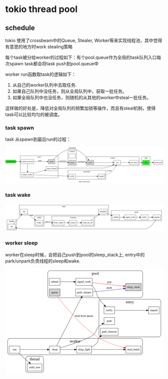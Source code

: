 # tokio thread pool

## schedule

tokio 使用了crossbeam中的Queue, Stealer, Worker等来实现线程池，其中觉得有意思的地方时work stealing策略

每个task被分给worker的过程如下：有个pool.queue作为全局的task队列入口每次spawn task都会将task push到pool.queue中

worker run函数取task的逻辑如下：
1. 从自己的worker队列中去取任务.
2. 如果自己队列中没任务，则从全局队列中，获取一批任务。
3. 如果全局队列中也没任务，则随机的从其他的worker中steal一批任务。

这样做的好处是，降低对全局队列的频繁加锁等操作，而且有steal机制，使得task可以比较均匀的被调度。

### task spawn
task 从spawn到最后run的过程：

![worker-steal](./worker-steal.svg)


### task wake

![task-wake](./task-wake.svg)

### worker sleep

worker在sleep时候，会把自己push到pool的sleep_stack上, entry中的park/unpark负责线程的sleep和wake.

![worker sleep](./worker-sleep.svg)
